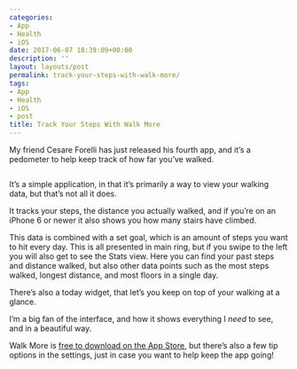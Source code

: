 ```yaml
---
categories:
- App
- Health
- iOS
date: 2017-06-07 18:39:09+00:00
description: ''
layout: layouts/post
permalink: track-your-steps-with-walk-more/
tags:
- App
- Health
- iOS
- post
title: Track Your Steps With Walk More
---
```


<div class="kg-card-markdown">
<p>My friend Cesare Forelli has just released his fourth app, and it&rsquo;s a pedometer to help keep track of how far you&rsquo;ve walked.</p>
<p><img class="alignnone size-full wp-image-429" src="https://chrishannah.me/wp-content/uploads/2017/06/Image.jpg" alt=""/></p>
<p>It&rsquo;s a simple application, in that it&rsquo;s primarily a way to view your walking data, but that&rsquo;s not all it does.</p>
<p>It tracks your steps, the distance you actually walked, and if you&rsquo;re on an iPhone 6 or newer it also shows you how many stairs have climbed.</p>
<p>This data is combined with a set goal, which is an amount of steps you want to hit every day. This is all presented in main ring, but if you swipe to the left you will also get to see the Stats view. Here you can find your past steps and distance walked, but also other data points such as the most steps walked, longest distance, and most floors in a single day.</p>
<p>There&rsquo;s also a today widget, that let&rsquo;s you keep on top of your walking at a glance.</p>
<p>I&rsquo;m a big fan of the interface, and how it shows everything I <em>need</em> to see, and in a beautiful way.</p>
<p>Walk More is <a href="https://itunes.apple.com/gb/app/walk-more-powerful-pedometer-for-step-counting/id1198077980?mt=8&amp;uo=4&amp;at=1010l4Hj&amp;ct=bftweet">free to download on the App Store</a>, but there&rsquo;s also a few tip options in the settings, just in case you want to help keep the app going!</p>
</div>